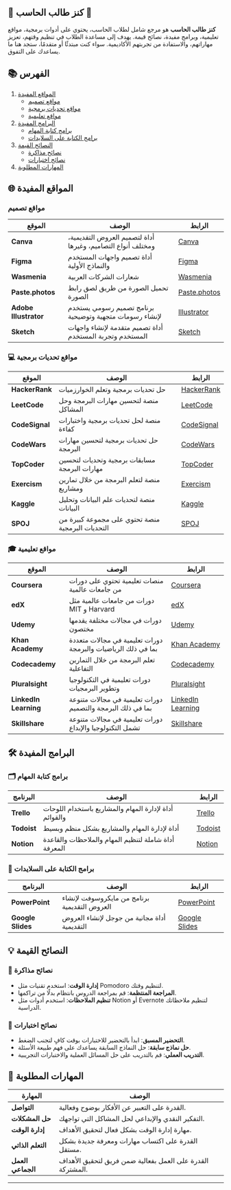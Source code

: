 ## 🌟 كنز طالب الحاسب 🌟

**كنز طالب الحاسب** هو مرجع شامل لطلاب الحاسب، يحتوي على أدوات برمجية، مواقع تعليمية، وبرامج مفيدة، نصائح قيمة. يهدف إلى مساعدة الطلاب في تنظيم وقتهم، تعزيز مهاراتهم، والاستفادة من تجربتهم الأكاديمية. سواء كنت مبتدئًا أو متقدمًا، ستجد هنا ما يساعدك على التفوق.

## 📚 الفهرس

1. [المواقع المفيدة](#%D8%A7%D9%84%D9%85%D9%88%D8%A7%D9%82%D8%B9-%D8%A7%D9%84%D9%85%D9%81%D9%8A%D8%AF%D8%A9)
    * [مواقع تصميم](#%D9%85%D9%88%D8%A7%D9%82%D8%B9-%D8%AA%D8%B5%D9%85%D9%8A%D9%85)
    * [مواقع تحديات برمجية](#%D9%85%D9%88%D8%A7%D9%82%D8%B9-%D8%AA%D8%AD%D8%AF%D9%8A%D8%A7%D8%AA-%D8%A8%D8%B1%D9%85%D8%AC%D9%8A%D8%A9)
    * [مواقع تعليمية](#%D9%85%D9%88%D8%A7%D9%82%D8%B9-%D8%AA%D8%B9%D9%84%D9%8A%D9%85%D9%8A%D8%A9)
2. [البرامج المفيدة](#%D8%A7%D9%84%D8%A8%D8%B1%D8%A7%D9%85%D8%AC-%D8%A7%D9%84%D9%85%D9%81%D9%8A%D8%AF%D8%A9)
    * [برامج كتابة المهام](#%D8%A8%D8%B1%D8%A7%D9%85%D8%AC-%D9%83%D8%AA%D8%A7%D8%A8%D8%A9-%D8%A7%D9%84%D9%85%D9%87%D8%A7%D9%85)
    * [برامج الكتابة على السلايدات](#%D8%A8%D8%B1%D8%A7%D9%85%D8%AC-%D8%A7%D9%84%D9%83%D8%AA%D8%A7%D8%A8%D8%A9-%D8%B9%D9%84%D9%89-%D8%A7%D9%84%D8%B3%D9%84%D8%A7%D9%8A%D8%AF%D8%A7%D8%AA)
3. [النصائح القيمة](#%D8%A7%D9%84%D9%86%D8%B5%D8%A7%D8%A6%D8%AD-%D8%A7%D9%84%D9%82%D9%8A%D9%85%D8%A9)
    * [نصائح مذاكرة](#%D9%86%D8%B5%D8%A7%D8%A6%D9%8A%D8%AD-%D9%85%D8%B0%D8%A7%D9%83%D8%B1%D8%A9)
    * [نصائح اختبارات](#%D9%86%D8%B5%D8%A7%D8%A6%D9%8A%D8%AD-%D8%A7%D8%AE%D8%AA%D8%A8%D8%A7%D8%B1%D8%A7%D8%AA)
4. [المهارات المطلوبة](#%D8%A7%D9%84%D9%85%D9%87%D8%A7%D8%B1%D8%A7%D8%AA-%D8%A7%D9%84%D9%85%D8%B7%D9%84%D9%88%D8%A8%D8%A9)

## 🌐 المواقع المفيدة

### مواقع تصميم

| الموقع           | الوصف                                                         | الرابط                                |
|------------------|---------------------------------------------------------------|---------------------------------------|
| **Canva**        | أداة لتصميم العروض التقديمية، ومختلف أنواع التصاميم، وغيرها   | [Canva](https://www.canva.com/)       |
| **Figma**        | أداة تصميم واجهات المستخدم والنماذج الأولية                   | [Figma](https://www.figma.com/)       |
| **Wasmenia**     | شعارات الشركات العربية                                       | [Wasmenia](https://wasmenia.com)      |
| **Paste.photos** | تحميل الصورة من طريق لصق رابط الصورة                          | [Paste.photos](https://www.paste.photos/) |
| **Adobe Illustrator** | برنامج تصميم رسومي يستخدم لإنشاء رسومات متجهية وتوضيحية   | [Illustrator](https://www.adobe.com/products/illustrator.html) |
| **Sketch**       | أداة تصميم متقدمة لإنشاء واجهات المستخدم وتجربة المستخدم        | [Sketch](https://www.sketch.com/)     |


### 💻 مواقع تحديات برمجية

| الموقع       | الوصف                                         | الرابط                      |
|--------------|-----------------------------------------------|-----------------------------|
| **HackerRank** | حل تحديات برمجية وتعلم الخوارزميات           | [HackerRank](https://www.hackerrank.com/) |
| **LeetCode**   | منصة لتحسين مهارات البرمجة وحل المشاكل        | [LeetCode](https://leetcode.com/) |
| **CodeSignal** | منصة لحل تحديات برمجية واختبارات كفاءة       | [CodeSignal](https://codesignal.com/) |
| **CodeWars**   | حل تحديات برمجية لتحسين مهارات البرمجة        | [CodeWars](https://www.codewars.com/) |
| **TopCoder**   | مسابقات برمجية وتحديات لتحسين مهارات البرمجة | [TopCoder](https://www.topcoder.com/) |
| **Exercism**   | منصة لتعلم البرمجة من خلال تمارين ومشاريع    | [Exercism](https://exercism.io/) |
| **Kaggle**     | منصة لتحديات علم البيانات وتحليل البيانات   | [Kaggle](https://www.kaggle.com/) |
| **SPOJ**       | منصة تحتوي على مجموعة كبيرة من التحديات البرمجية | [SPOJ](https://www.spoj.com/) |

### 🎓 مواقع تعليمية

| الموقع           | الوصف                                            | الرابط                                |
|------------------|--------------------------------------------------|---------------------------------------|
| **Coursera**     | منصات تعليمية تحتوي على دورات من جامعات عالمية | [Coursera](https://www.coursera.org/) |
| **edX**          | دورات من جامعات عالمية مثل MIT و Harvard       | [edX](https://www.edx.org/)           |
| **Udemy**        | دورات في مجالات مختلفة يقدمها مختصون            | [Udemy](https://www.udemy.com/)       |
| **Khan Academy** | دورات تعليمية في مجالات متعددة بما في ذلك الرياضيات والبرمجة | [Khan Academy](https://www.khanacademy.org/) |
| **Codecademy**   | تعلم البرمجة من خلال التمارين التفاعلية       | [Codecademy](https://www.codecademy.com/) |
| **Pluralsight**  | دورات تعليمية في التكنولوجيا وتطوير البرمجيات | [Pluralsight](https://www.pluralsight.com/) |
| **LinkedIn Learning** | دورات تعليمية في مجالات متنوعة بما في ذلك البرمجة والتصميم | [LinkedIn Learning](https://www.linkedin.com/learning/) |
| **Skillshare**   | دورات تعليمية في مجالات متنوعة تشمل التكنولوجيا والإبداع | [Skillshare](https://www.skillshare.com/) |

## 🛠️ البرامج المفيدة

### 🗂️ برامج كتابة المهام

| البرنامج       | الوصف                                           | الرابط                  |
|----------------|-------------------------------------------------|-------------------------|
| **Trello**     | أداة لإدارة المهام والمشاريع باستخدام اللوحات والقوائم | [Trello](https://trello.com/) |
| **Todoist**    | أداة لإدارة المهام والمشاريع بشكل منظم وبسيط     | [Todoist](https://todoist.com/) |
| **Notion**     | أداة شاملة لتنظيم المهام والملاحظات والقاعدة المعرفة | [Notion](https://www.notion.so/) |


### 📝 برامج الكتابة على السلايدات

| البرنامج         | الوصف                                    | الرابط                                     |
|------------------|------------------------------------------|--------------------------------------------|
| **PowerPoint**   | برنامج من مايكروسوفت لإنشاء العروض التقديمية | [PowerPoint](https://www.microsoft.com/en-us/microsoft-365/powerpoint) |
| **Google Slides** | أداة مجانية من جوجل لإنشاء العروض التقديمية | [Google Slides](https://www.google.com/slides/about/) |


## 💡 النصائح القيمة

### 📖 نصائح مذاكرة

* **إدارة الوقت**: استخدم تقنيات مثل Pomodoro لتنظيم وقتك.
* **المراجعة المنتظمة**: قم بمراجعة الدروس بانتظام بدلًا من تراكمها.
* **تنظيم الملاحظات**: استخدم أدوات مثل Notion أو Evernote لتنظيم ملاحظاتك الدراسية.

### 📝 نصائح اختبارات

* **التحضير المسبق**: ابدأ بالتحضير للاختبارات بوقت كافٍ لتجنب الضغط.
* **حل نماذج سابقة**: حل النماذج السابقة يساعدك على فهم طبيعة الأسئلة.
* **التدريب العملي**: قم بالتدريب على حل المسائل العملية والاختبارات التجريبية.

## 🎯 المهارات المطلوبة

| المهارة          | الوصف                                               |
|------------------|-----------------------------------------------------|
| **التواصل**      | القدرة على التعبير عن الأفكار بوضوح وفعالية.       |
| **حل المشكلات**  | التفكير النقدي والإبداعي لحل المشاكل التي تواجهك.  |
| **إدارة الوقت**  | مهارة إدارة الوقت بشكل فعال لتحقيق الأهداف.       |
| **التعلم الذاتي** | القدرة على اكتساب مهارات ومعرفة جديدة بشكل مستقل. |
| **العمل الجماعي** | القدرة على العمل بفعالية ضمن فريق لتحقيق الأهداف المشتركة. |

---
